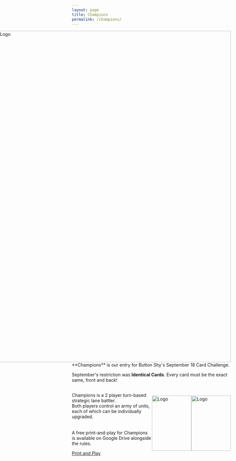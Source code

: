 ```yaml
---
layout: page
title: Champions
permalink: /champions/
---
```

<div class="gallery" style="float: right">  
  <img src="https://thehexagongames.com/uploaded-files/card-games/champions/title.png" alt="Logo" width="750" height="1050">  
</div>
**Champions** is our entry for Button Shy's September 18 Card Challenge.  

September's restriction was **Identical Cards**. Every card must be the exact same, front and back!  
<br/>
<p style="margin-top: 10px; margin-bottom: 10px; float: right">
  <img src="https://thehexagongames.com/uploaded-files/card-games/champions/Card-Blue.png" alt="Logo" width="125" height="175" style="float: right">
  <img src="https://thehexagongames.com/uploaded-files/card-games/champions/Card-Red.png" alt="Logo" width="125" height="175" style="float: right">  
</p>
  
Champions is a 2 player turn-based strategic lane battler.  
Both players control an army of units, each of which can be individually upgraded.  
<br/>  
A free print-and-play for Champions is available on Google Drive alongside the rules.  

[Print and Play](https://drive.google.com/open?id=1ZQhPCqGU6D5PuYDKGsNv3zU5PZyNJLw0)  
